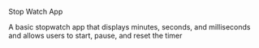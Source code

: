 Stop Watch App

A basic stopwatch app that displays minutes,
seconds, and milliseconds and allows users to start,
pause, and reset the timer
